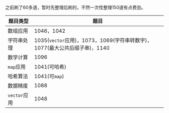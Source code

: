 之前刷了60多道，暂时先整理后刷的，不然一次性整理150道有点费劲。

| 题目类型 | 题目 |
| -------- | ---- |
| 数组应用 | 1046，1042|
| 字符串处理 | 1035(`vector`应用)，1073，1069(字符串转数字)，1077(最大公共后缀子串)，1140|
| 数学计算 | 1096 |
| `map`应用 | 1041(可哈希) |
| 哈希算法 | 1041(可`map`) |
| 数据精度 | 1088 |
| `vector`应用 | 1048 |